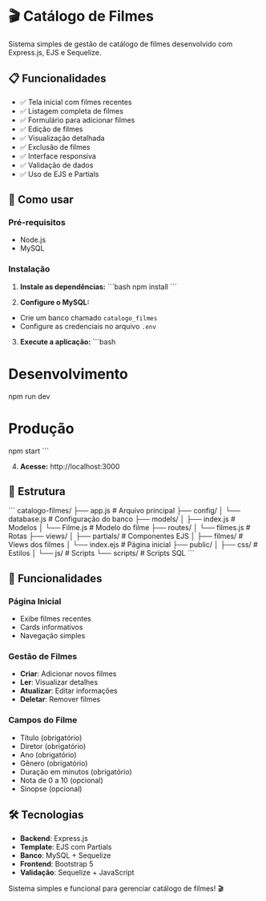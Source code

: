 # 🎬 Catálogo de Filmes

Sistema simples de gestão de catálogo de filmes desenvolvido com Express.js, EJS e Sequelize.

## 📋 Funcionalidades

- ✅ Tela inicial com filmes recentes
- ✅ Listagem completa de filmes
- ✅ Formulário para adicionar filmes
- ✅ Edição de filmes
- ✅ Visualização detalhada
- ✅ Exclusão de filmes
- ✅ Interface responsiva
- ✅ Validação de dados
- ✅ Uso de EJS e Partials

## 🚀 Como usar

### Pré-requisitos
- Node.js
- MySQL

### Instalação

1. **Instale as dependências:**
\`\`\`bash
npm install
\`\`\`

2. **Configure o MySQL:**
- Crie um banco chamado `catalogo_filmes`
- Configure as credenciais no arquivo `.env`

3. **Execute a aplicação:**
\`\`\`bash
# Desenvolvimento
npm run dev

# Produção
npm start
\`\`\`

4. **Acesse:** http://localhost:3000

## 📁 Estrutura

\`\`\`
catalogo-filmes/
├── app.js              # Arquivo principal
├── config/
│   └── database.js     # Configuração do banco
├── models/
│   ├── index.js        # Modelos
│   └── Filme.js        # Modelo do filme
├── routes/
│   └── filmes.js       # Rotas
├── views/
│   ├── partials/       # Componentes EJS
│   ├── filmes/         # Views dos filmes
│   └── index.ejs       # Página inicial
├── public/
│   ├── css/           # Estilos
│   └── js/            # Scripts
└── scripts/           # Scripts SQL
\`\`\`

## 🎯 Funcionalidades

### Página Inicial
- Exibe filmes recentes
- Cards informativos
- Navegação simples

### Gestão de Filmes
- **Criar**: Adicionar novos filmes
- **Ler**: Visualizar detalhes
- **Atualizar**: Editar informações
- **Deletar**: Remover filmes

### Campos do Filme
- Título (obrigatório)
- Diretor (obrigatório)
- Ano (obrigatório)
- Gênero (obrigatório)
- Duração em minutos (obrigatório)
- Nota de 0 a 10 (opcional)
- Sinopse (opcional)

## 🛠️ Tecnologias

- **Backend**: Express.js
- **Template**: EJS com Partials
- **Banco**: MySQL + Sequelize
- **Frontend**: Bootstrap 5
- **Validação**: Sequelize + JavaScript

Sistema simples e funcional para gerenciar catálogo de filmes! 🎬
